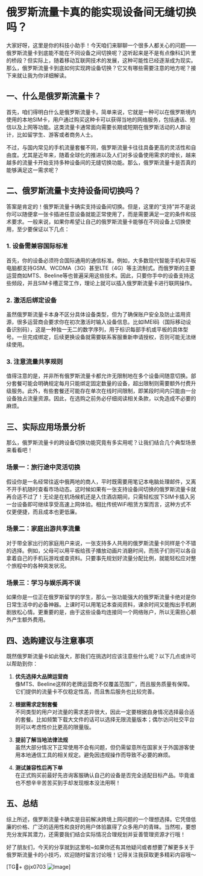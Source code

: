 # 俄罗斯流量卡真的能实现设备间无缝切换吗？

大家好呀，这里是你的科技小助手！今天咱们来聊聊一个很多人都关心的问题——俄罗斯流量卡到底能不能在不同设备之间切换呢？这听起来是不是有点像科幻片里的桥段？但实际上，随着移动互联网技术的发展，这种可能性已经逐渐成为现实。那么，俄罗斯流量卡到底如何实现跨设备切换？它又有哪些需要注意的地方呢？接下来就让我为你详细解读。

## 一、什么是俄罗斯流量卡？

首先，咱们得明白什么是俄罗斯流量卡。简单来说，它就是一种可以在俄罗斯境内使用的本地SIM卡，用户通过购买这种卡可以获得当地的网络服务，包括通话、短信以及上网等功能。这类流量卡通常面向需要长期或短期在俄罗斯活动的人群设计，比如留学生、游客或者商务人士。

不过，与国内常见的手机流量套餐不同，俄罗斯流量卡往往具备更高的灵活性和自由度。尤其是近年来，随着全球化的推进以及人们对多设备使用需求的增长，越来越多的流量卡开始支持多种设备间的无缝切换功能。那么，俄罗斯流量卡是否真的能够满足这一需求呢？

## 二、俄罗斯流量卡支持设备间切换吗？

答案是肯定的！俄罗斯流量卡确实支持设备间切换。但是，这里的“支持”并不是说你可以随便拿一张卡插进任意设备就能正常使用了，而是需要满足一定的条件和技术要求。一般来说，如果你希望让自己的俄罗斯流量卡能够在不同设备上切换使用，至少要保证以下几点：

### 1. 设备需兼容国际标准

首先，你的设备必须符合国际通用的通信标准。例如，大多数现代智能手机和平板电脑都支持GSM、WCDMA（3G）甚至LTE（4G）等主流制式。而俄罗斯的主要运营商如MTS、Beeline等也普遍采用这些技术。因此，只要你手中的设备支持这些频段，并且SIM卡槽正常工作，理论上就可以插入俄罗斯流量卡进行联网操作。

### 2. 激活后绑定设备

虽然俄罗斯流量卡本身不区分具体设备类型，但为了确保账户安全及防止滥用资源，很多运营商会要求你在初次激活时输入设备信息。比如IMEI码（国际移动设备识别码），这是一种独一无二的数字序列，用于标识每部手机或平板的具体型号。一旦完成绑定，后续更换设备就需要联系客服重新申请授权，否则可能无法继续使用。

### 3. 注意流量共享规则

值得注意的是，并非所有俄罗斯流量卡都允许无限制地在多个设备间随意切换。部分套餐可能会明确规定每月只能绑定固定数量的设备，超出限制则需要额外付费升级服务。此外，有些套餐还可能存在单次在线时间限制，即某段时间内只能由一台设备独占流量资源。因此，在选购之前务必仔细阅读相关条款，以免造成不必要的麻烦。

## 三、实际应用场景分析

那么，俄罗斯流量卡的跨设备切换功能究竟有多实用呢？让我们结合几个典型场景来看看吧！

### 场景一：旅行途中灵活切换

假设你是一名经常往返中俄两地的商人，平时既需要用笔记本电脑处理邮件，又离不开手机随时查看市场动态。这时候如果有一张支持设备间切换的俄罗斯流量卡就再合适不过了！无论是在机场候机还是入住酒店期间，只需轻松拔下SIM卡插入另一台设备即可继续享受高速上网体验。相比传统WiFi租赁方案而言，这种方式不仅更便捷，而且成本也更低廉。

### 场景二：家庭出游共享流量

对于带全家出行的家庭用户来说，一张支持多人共用的俄罗斯流量卡同样是个不错的选择。例如，父母可以用平板给孩子播放动画片消磨时间，而孩子们则可以各自拿着自己的手机玩游戏或查资料。只要事先规划好流量分配比例，就能轻松应对整个旅程中的各种突发状况。

### 场景三：学习与娱乐两不误

如果你是一位正在俄罗斯留学的学生，那么一张功能强大的俄罗斯流量卡绝对是你日常生活中的必备神器。上课时可以用笔记本查阅资料，课余时间又能掏出手机刷剧放松心情。更重要的是，由于这些设备均连接同一个网络账户，所以无需担心额外产生额外费用。

## 四、选购建议与注意事项

既然俄罗斯流量卡如此强大，那我们在挑选时应该注意些什么呢？以下几点或许可以帮助到你：

1. **优先选择大品牌运营商**  
   像MTS、Beeline这样的老牌运营商不仅覆盖范围广，而且服务质量有保障。它们提供的流量卡不仅稳定性高，而且售后服务也比较完善。

2. **根据需求定制套餐**  
   不同类型的用户对流量的需求差异很大，因此一定要根据自身情况选择最合适的套餐。比如频繁下载大文件的话可以选择无限流量版本；偶尔访问社交平台则可以考虑性价比更高的限量版。

3. **提前了解当地法律法规**  
   虽然大部分情况下正常使用不会有问题，但仍需留意所在国家关于外国游客使用本地通信工具的相关规定。避免因违规操作而导致不必要的麻烦。

4. **测试兼容性后再下单**  
   在正式购买前最好先咨询客服确认自己的设备是否完全适配目标产品。毕竟谁也不想辛辛苦苦买到手却发现根本没法用啊！

## 五、总结

综上所述，俄罗斯流量卡确实是目前解决跨境上网问题的一个理想选择。它凭借低廉的价格、广泛的适用性和良好的用户体验赢得了众多用户的青睐。当然啦，要想充分发挥其潜力，还需要我们结合实际情况合理规划并妥善管理资源才行哦！

好了朋友们，今天的分享就到这里啦~如果你还有其他疑问或者想要了解更多关于俄罗斯流量卡的小技巧，欢迎随时留言讨论哦！记得关注我获取更多精彩内容哦～

[TG💪+ @jx0703 ![Image](https://github.com/user-attachments/assets/dbca1d08-cadb-493c-b0ec-ad6f7a83f270)]